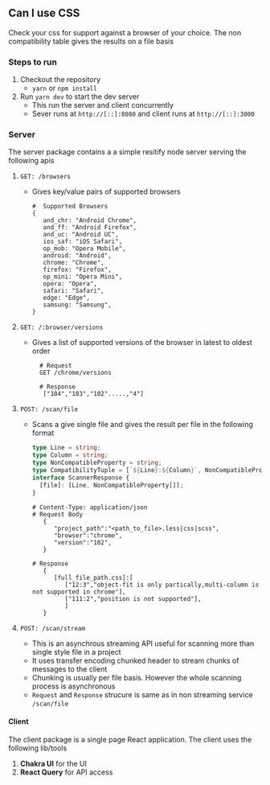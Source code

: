 ## Can I use CSS

Check your css for support against a browser of your choice. The non compatibility table gives the results on a file basis

### Steps to run

1. Checkout the repository
   - `yarn` or `npm install`
2. Run `yarn dev` to start the dev server
   - This run the server and client concurrently
   - Sever runs at `http://[::]:8080` and client runs at `http://[::]:3000`

### Server

The server package contains a a simple resitify node server serving the following apis

1.  `GET: /browsers`

    - Gives key/value pairs of supported browsers

      ```
      #  Supported Browsers
      {
         and_chr: "Android Chrome",
         and_ff: "Android Firefox",
         and_uc: "Android UC",
         ios_saf: "iOS Safari",
         op_mob: "Opera Mobile",
         android: "Android",
         chrome: "Chrome",
         firefox: "Firefox",
         op_mini: "Opera Mini",
         opera: "Opera",
         safari: "Safari",
         edge: "Edge",
         samsung: "Samsung",
      }
      ```

2.  `GET: /:browser/versions`

    - Gives a list of supported versions of the browser in latest to oldest order

      ```
        # Request
        GET /chrome/versions

        # Response
         ["104","103","102".....,"4"]
      ```

3.  `POST: /scan/file`

    - Scans a give single file and gives the result per file in the following format

      ```typescript
      type Line = string;
      type Column = string;
      type NonCompatibleProperty = string;
      type CompatibilityTuple = [`${Line}:${Column}`, NonCompatibleProperty];
      interface ScannerResponse {
        [file]: [Line, NonCompatibleProperty[]];
      }
      ```

      ```
      # Content-Type: application/json
      # Request Body
         {
            "project_path":"<path_to_file>.less|css|scss",
            "browser":"chrome",
            "version":"102",
         }

      # Response
         {
            [full_file_path.css]:[
               ["12:3","object-fit is only partically,multi-column is not supported in chrome"],
               ["111:2","position is not supported"],
               ]
         }
      ```

4.  `POST: /scan/stream`
    - This is an asynchrous streaming API useful for scanning more than single style file in a project
    - It uses transfer encoding chunked header to stream chunks of messages to the client
    - Chunking is usually per file basis. However the whole scanning process is asynchronous
    - `Request` and `Response` strucure is same as in non streaming service `/scan/file`

#### Client

The client package is a single page React application. The client uses the following lib/tools

1. **Chakra UI** for the UI
2. **React Query** for API access
